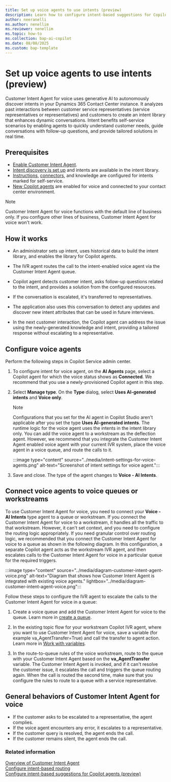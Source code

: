 ```yaml
---
title: Set up voice agents to use intents (preview)
description: Learn how to configure intent-based suggestions for Copilot agents enabled for voice using Customer Intent Agent in Dynamics 365 Contant Center to automate and streamline your contact center.
author: neeranelli
ms.author: nenellim
ms.reviewer: nenellim
ms.topic: how-to
ms.collection: bap-ai-copilot
ms.date: 08/08/2025
ms.custom: bap-template
---
```


# Set up voice agents to use intents (preview)

Customer Intent Agent for voice uses generative AI to autonomously discover intents in your Dynamics 365 Contact Center instance. It analyzes past interactions between customer service representatives (service representatives or representatives) and customers to create an intent library that enhances dynamic conversations. Intent benefits self-service scenarios by enabling agents to quickly understand customer needs, guide conversations with follow-up questions, and provide tailored solutions in real time.

## Prerequisites

- [Enable Customer Intent Agent](manage-customer-intent-agent.md#enable-customer-intent-agent).
- [Intent discovery is set up](manage-customer-intent-agent.md#manage-intent-discovery-setup) and intents are available in the intent library.
- [Instructions](manage-customer-intent-agent.md#manage-instructions-optional), [connectors](manage-customer-intent-agent.md#manage-connectors-for-ai-agents-optional), and knowledge are configured for intents marked for self-service.
- [New Copilot agents](/dynamics365/customer-service/administer/manage-your-bots?context=/dynamics365/contact-center/context/administer-context) are enabled for voice and connected to your contact center environment.

> [!NOTE]
> Customer Intent Agent for voice functions with the default line of business only. If you configure other lines of business, Customer Intent Agent for voice won't work.

## How it works

- An administrator sets up intent, uses historical data to build the intent library, and enables the library for Copilot agents.

- The IVR agent routes the call to the intent-enabled voice agent via the Customer Intent Agent queue.
- Copilot agent detects customer intent, asks follow-up questions related to the intent, and provides a solution from the configured resources.
- If the conversation is escalated, it's transferred to representatives.
- The application also uses this conversation to detect any updates and discover new intent attributes that can be used in future interviews.
- In the next customer interaction, the Copilot agent can address the issue using the newly-generated knowledge and intent, providing a tailored response without escalating to a representative.

## Configure voice agents

Perform the following steps in Copilot Service admin center.

1. To configure intent for voice agent, on the **AI Agents** page, select a Copilot agent for which the voice status shows as **Connected**.  We recommend that you use a newly-provisioned Copilot agent in this step.

1. Select **Manage type**. On the **Type** dialog, select **Uses AI-generated intents** and **Voice only**.
    > [!NOTE]
    > Configurations that you set for the AI agent in Copilot Studio aren't applicable after you set the type **Uses AI-generated intents**. The runtime logic for the voice agent uses the intents in the intent library only. You can add the voice agent to a workstream as the deflection agent. However, we recommend that you integrate the Customer Intent Agent enabled voice agent with your current IVR system, place the voice agent in a voice queue, and route the calls to it.

    :::image type="content" source="../media/intent-settings-for-voice-agents.png" alt-text="Screenshot of intent settings for voice agent.":::

1. Save and close. The type of the agent changes to **Voice - AI Intents**.

## Connect voice agents to voice queues or workstreams

To use Customer Intent Agent for voice, you need to connect your **Voice - AI Intents** type agent to a queue or workstream.  If you connect the Customer Intent Agent for voice to a workstream, it handles all the traffic to that workstream. However, it can't set context, and you need to configure the routing logic appropriately. If you need granular control over routing logic, we recommended that you connect the Customer Intent Agent for voice to a queue as shown in the following diagram.  In this configuration, a separate Copilot agent acts as the workstream IVR agent, and then escalates calls to the Customer Intent Agent for voice in a particular queue for the required triggers.

:::image type="content" source="../media/diagram-customer-intent-agent-voice.png" alt-text="Diagram that shows how Customer Intent Agent is integrated with existing voice agents." lightbox="../media/diagram-customer-intent-agent-voice.png":::

Follow these steps to configure the IVR agent to escalate the calls to the Customer Intent Agent for voice in a queue:

1. Create a voice queue and add the Customer Intent Agent for voice to the queue. Learn more in [create a queue](/dynamics365/customer-service/administer/queues-omnichannel).

1. In the existing topic flow for your workstream Copilot IVR agent, where you want to use Customer Intent Agent for voice, save a variable (for example va_AgentTransfer=True) and call the transfer to agent action. Learn more in [Work with variables](/microsoft-copilot-studio/authoring-variables).
1. In the route-to-queue rules of the voice workstream, route to the queue with your Customer Intent Agent based on the **va_AgentTransfer** variable. The Customer Intent Agent is invoked, and if it can't resolve the customer issue, it escalates the call and triggers the queue routing again. When the call is routed the second time, make sure that you configure the rules to route to a queue with a service representative.

## General behaviors of Customer Intent Agent for voice

- If the customer asks to be escalated to a representative, the agent complies.
- If the voice agent encounters any error, it escalates to a representative.
- If the customer query is resolved, the agent ends the call.
- If the customer remains silent, the agent ends the call.

### Related information

[Overview of Customer Intent Agent](overview-customer-intent-agent.md)  
[Configure intent-based routing](/dynamics365/customer-service/administer/configure-intent-based-routing?context=/dynamics365/contact-center/context/administer-context)  
[Configure intent-based suggestions for Copilot agents (preview)](set-up-intent-agent.md)  
